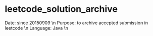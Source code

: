 # leetcode_solution_archive

Date: since 20150909 \n
Purpose: to archive accepted submission in leetcode \n
Language: Java \n
